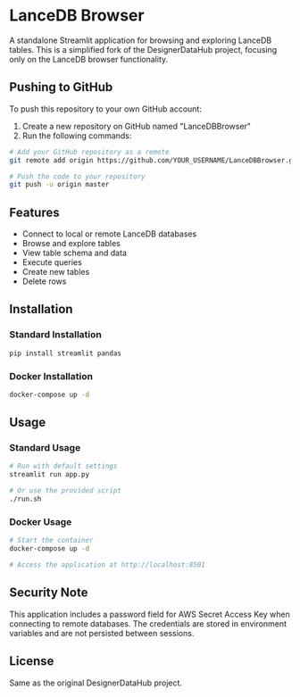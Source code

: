 # LanceDB Browser

A standalone Streamlit application for browsing and exploring LanceDB tables. This is a simplified fork of the DesignerDataHub project, focusing only on the LanceDB browser functionality.

## Pushing to GitHub

To push this repository to your own GitHub account:

1. Create a new repository on GitHub named "LanceDBBrowser"
2. Run the following commands:

```bash
# Add your GitHub repository as a remote
git remote add origin https://github.com/YOUR_USERNAME/LanceDBBrowser.git

# Push the code to your repository
git push -u origin master
```

## Features

- Connect to local or remote LanceDB databases
- Browse and explore tables
- View table schema and data
- Execute queries
- Create new tables
- Delete rows

## Installation

### Standard Installation

```bash
pip install streamlit pandas
```

### Docker Installation

```bash
docker-compose up -d
```

## Usage

### Standard Usage

```bash
# Run with default settings
streamlit run app.py

# Or use the provided script
./run.sh
```

### Docker Usage

```bash
# Start the container
docker-compose up -d

# Access the application at http://localhost:8501
```

## Security Note

This application includes a password field for AWS Secret Access Key when connecting to remote databases. The credentials are stored in environment variables and are not persisted between sessions.

## License

Same as the original DesignerDataHub project.